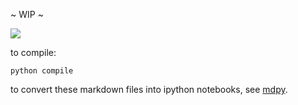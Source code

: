 ~ WIP ~

![](http://i.stack.imgur.com/tM18j.gif)

to compile:

    python compile

to convert these markdown files into ipython notebooks, see [mdpy](https://github.com/frnsys/mdpy).

